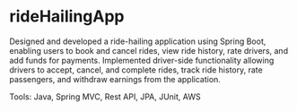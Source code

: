 # rideHailingApp

Designed and developed a ride-hailing application using Spring Boot, enabling users to book and cancel rides, view ride history, rate drivers, and add funds for payments. Implemented driver-side functionality allowing drivers to accept, cancel, and complete rides, track ride history, rate passengers, and withdraw earnings from the application.

Tools: Java, Spring MVC, Rest API, JPA, JUnit, AWS
